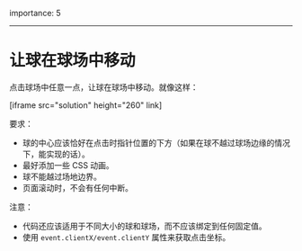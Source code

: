 importance: 5

---

# 让球在球场中移动

点击球场中任意一点，让球在球场中移动。就像这样：

[iframe src="solution" height="260" link]

要求：

- 球的中心应该恰好在点击时指针位置的下方（如果在球不越过球场边缘的情况下，能实现的话）。
- 最好添加一些 CSS 动画。
- 球不能越过场地边界。
- 页面滚动时，不会有任何中断。

注意：

- 代码还应该适用于不同大小的球和球场，而不应该绑定到任何固定值。
- 使用 `event.clientX/event.clientY` 属性来获取点击坐标。
